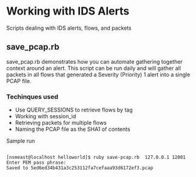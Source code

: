 Working with IDS Alerts
========================

Scripts dealing with IDS alerts, flows, and packets


## save_pcap.rb

save_pcap.rb demonstrates how you can automate gathering together
context around an alert. This script can be run daily and will
gather all packets in all flows that generated a Severity (Priority) 1 
alert into a single PCAP file.

### Techinques used

* Use QUERY_SESSIONS to retrieve flows by tag
* Working with session_id 
* Retrieving packets for multiple flows 
* Naming the PCAP file as the SHA1 of contents 

Sample run 

````

[nsmeast@localhost helloworld]$ ruby save-pcap.rb  127.0.0.1 12001
Enter PEM pass phrase:
Saved to 5ed6ed34b431a3c253112fa7cefaaa93d6172ef3.pcap



````

